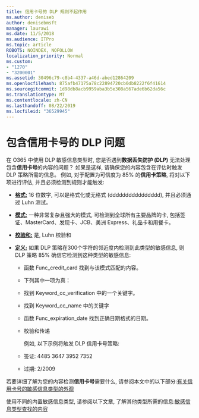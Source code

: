 ```yaml
---
title: 信用卡号的 DLP 规则不起作用
ms.author: deniseb
author: denisebmsft
manager: laurawi
ms.date: 11/5/2018
ms.audience: ITPro
ms.topic: article
ROBOTS: NOINDEX, NOFOLLOW
localization_priority: Normal
ms.custom:
- "1270"
- "3200001"
ms.assetid: 30496c79-c8b4-4337-a46d-abed12864209
ms.openlocfilehash: 875afb47175a78c22894720cb0db8222f6f41614
ms.sourcegitcommit: 1d98db8acb9959aba3b5e308a567ade6b62da56c
ms.translationtype: MT
ms.contentlocale: zh-CN
ms.lasthandoff: 08/22/2019
ms.locfileid: "36529945"
---
```

# <a name="dlp-issues-with-credit-card-numbers"></a>包含信用卡号的 DLP 问题

在 O365 中使用 DLP 敏感信息类型时, 您是否遇到**数据丢失防护 (DLP)** 无法处理包含**信用卡号**的内容的问题？ 如果是这样, 请确保您的内容包含在评估时触发 DLP 策略所需的信息。 例如, 对于配置为可信度为 85% 的**信用卡策略**, 将对以下项进行评估, 并且必须检测到规则才能触发:
  
- **[格式:](https://docs.microsoft.com/office365/securitycompliance/what-the-sensitive-information-types-look-for#format-19)** 16 位数字, 可以是格式化或无格式 (dddddddddddddddd), 并且必须通过 Luhn 测试。

- **[模式:](https://docs.microsoft.com/office365/securitycompliance/what-the-sensitive-information-types-look-for#pattern-19)** 一种非常复杂且强大的模式, 可检测到全球所有主要品牌的卡, 包括签证、MasterCard、发现卡、JCB、美洲 Express、礼品卡和用餐卡。

- **[校验和:](https://docs.microsoft.com/office365/securitycompliance/what-the-sensitive-information-types-look-for#checksum-19)** 是, Luhn 校验和

- **[定义:](https://docs.microsoft.com/office365/securitycompliance/what-the-sensitive-information-types-look-for#definition-19)** 如果 DLP 策略在300个字符的邻近度内检测到此类型的敏感信息, 则 DLP 策略 85% 确信它检测到这种类型的敏感信息:

  - 函数 Func_credit_card 找到与该模式匹配的内容。

  - 下列其中一项为真：

  - 找到 Keyword_cc_verification 中的一个关键字。

  - 找到 Keyword_cc_name 中的关键字

  - 函数 Func_expiration_date 找到正确日期格式的日期。

  - 校验和传递

    例如, 以下示例将触发 DLP 信用卡号策略:

  - 签证: 4485 3647 3952 7352
  
  - 过期: 2/2009

若要详细了解为您的内容检测**信用卡号**需要什么, 请参阅本文中的以下部分:[有关信用卡号的敏感信息类型的外观](https://docs.microsoft.com/office365/securitycompliance/what-the-sensitive-information-types-look-for#credit-card-number)
  
使用不同的内置敏感信息类型, 请参阅以下文章, 了解其他类型所需的信息:[敏感信息类型查找的内容](https://docs.microsoft.com/office365/securitycompliance/what-the-sensitive-information-types-look-for)
  